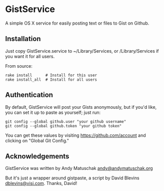 GistService
===========

A simple OS X service for easily posting text or files to Gist on Github.

Installation
------------

Just copy GistService.service to ~/Library/Services, or /Library/Services if you want it for all users.

From source:

    rake install      # Install for this user
    rake install_all  # Install for all users


Authentication
--------------

By default, GistService will post your Gists anonymously, but if you'd like, you can set it up to paste as yourself; just run:

    git config --global github.user "your github username"
    git config --global github.token "your github token"
	
You can get these values by visiting https://github.com/account and clicking on "Global Git Config."

Acknowledgements
----------------

GistService was written by Andy Matuschak <andy@andymatuschak.org>

But it's just a wrapper around gistpaste, a script by David Blevins <dblevins@visi.com>. Thanks, David!